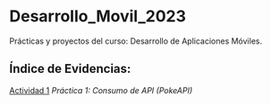 # Desarrollo_Movil_2023
Prácticas y proyectos del curso: Desarrollo de Aplicaciones Móviles.

## Índice de Evidencias:

[Actividad 1](./ContAPI.md) _Práctica 1: Consumo de API (PokeAPI)_
